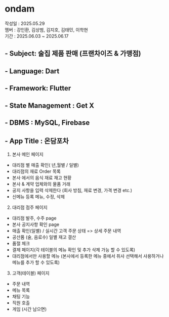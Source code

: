 # ondam
작성일 : 2025.05.29   
멤버 : 강인환, 김상범, 김지호, 김태민, 이학현   
기간 : 2025.06.03 ~ 2025.06.17   
   
## - Subject: 술집 제품 판매 (프랜차이즈 & 가맹점)   
## - Language: Dart   
## - Framework: Flutter   
## - State Management : Get X   
## - DBMS : MySQL, Firebase   
## - App Title : 온담포차   
   
   
   
   
   
    
1. 본사 메인 페이지
- 대리점 별 매출 확인( 년,월별 / 일별)
- 대리점의 재료 Order 목록
- 본사 에서의 음식 재료 재고 현황
- 본사 & 계약 업체와의 물품 거래
- 공지 사항을 입력 삭제한다 (회사 방침, 재료 변경, 가격 변경 etc.)
- 신메뉴 등록 메뉴, 수정, 삭제
2. 대리점 점주 페이지
- 대리점 발주, 수주 page
- 본사 공지사항 확인 page
- 매출 확인(일별) / 실시간 고객 주문 상태 => 상세 주문 내역
- 공산품 (술, 음료수) 일별 재고 결산
- 품절 체크
- 결제 페이지(각 테이블의 메뉴 확인 및 추가 삭제 가능 할 수 있도록)
- 대리점에서만 사용할 메뉴 (본사에서 등록한 메뉴 중에서 취사 선택해서 사용하거나 메뉴를
추가 할 수 있도록)
3. 고객(테이블) 페이지
- 주문 내역
- 메뉴 목록
- 채팅 기능
- 직원 호출
- 게임 (시간 남으면)
